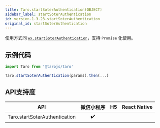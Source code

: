 ```yaml
---
title: Taro.startSoterAuthentication(OBJECT)
sidebar_label: startSoterAuthentication
id: version-1.3.23-startSoterAuthentication
original_id: startSoterAuthentication
---
```



使用方式同 [`wx.startSoterAuthentication`](https://developers.weixin.qq.com/miniprogram/dev/api/wx.startSoterAuthentication.html)，支持 `Promise` 化使用。

## 示例代码

```jsx
import Taro from '@tarojs/taro'

Taro.startSoterAuthentication(params).then(...)
```



## API支持度


| API | 微信小程序 | H5 | React Native |
| :-: | :-: | :-: | :-: |
| Taro.startSoterAuthentication | ✔️ |  |  |

